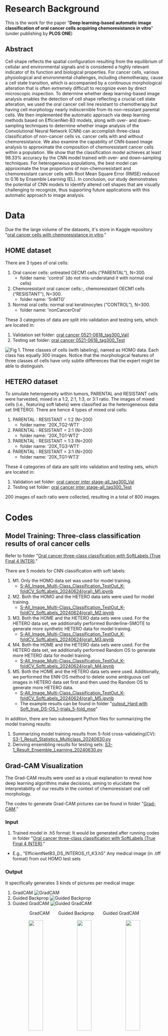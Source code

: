 # Research Background

This is the work for the paper "**Deep learning-based automatic image classification of oral cancer cells acquiring chemoresistance in vitro**" (under publishing by **PLOS ONE**)

## Abstract
Cell shape reflects the spatial configuration resulting from the equilibrium of cellular and environmental signals and is considered a highly relevant indicator of its function
and biological properties. For cancer cells, various physiological and environmental challenges, including chemotherapy, cause a cell state transition, which is accompanied
by a continuous morphological alteration that is often extremely difficult to recognize even by direct microscopic inspection. To determine whether deep learning-based image
analysis enables the detection of cell shape reflecting a crucial cell state alteration, we used the oral cancer cell line resistant to chemotherapy but having cell morphology
nearly indiscernible from its non-resistant parental cells. We then implemented the automatic approach via deep learning methods based on EfficienNet-B3 models, along
with over- and down-sampling techniques to determine whether image analysis of the Convolutional Neural Network (CNN) can accomplish three-class classification of
non-cancer cells vs. cancer cells with and without chemoresistance. We also examine the capability of CNN-based image analysis to approximate the composition of
chemoresistant cancer cells within a population. We show that the classification model achieves at least 98.33% accuracy by the CNN model trained with over- and
down-sampling techniques. For heterogeneous populations, the best model can approximate the true proportions of non-chemoresistant and chemoresistant cancer cells
with Root Mean Square Error (RMSE) reduced to 0.16 by Ensemble Learning (EL). In conclusion, our study demonstrates the potential of CNN models to identify altered cell
shapes that are visually challenging to recognize, thus supporting future applications with this automatic approach to image analysis.

# Data
Due the the large volume of the datasets, it's store in Kaggle repository "[oral cancer cells with chemoresistance in vitro](https://www.kaggle.com/datasets/janehsieh/oral-cancer-cells-with-chemoresistance-in-vitro)."

## HOME dataset
There are 3 types of oral cells:
1. Oral cancer cells: untreated OECM1 cells (“PARENTAL”), N=300.
   - folder name: 'control' (do not mis-understand it with normal oral cells)
2. Chemoresistant oral cancer cells::, chemoresistant OECM1 cells (“RESISTANT”), N=300.
   - folder name: '5nMTG'
3. Normal oral cells: normal oral keratinocytes (“CONTROL”), N=300.
   - folder name: 'nonCancerOral'

These 3 categories of data are split into validation and testing sets, which are located in:
1. Validation set folder: [oral cancer 0521-0618_tag300_Val(](https://www.kaggle.com/datasets/janehsieh/oral-cancer-cells-with-chemoresistance-in-vitro)
2. Testing set folder: [oral cancer 0521-0618_tag300_Test](https://www.kaggle.com/datasets/janehsieh/oral-cancer-cells-with-chemoresistance-in-vitro)

![Fig 1. Three classes of cells (with labeling), named as HOMO data. Each
class has equally 300 images. Notice that the morphological features of three classes of
cells have only subtle differences that the expert might be able to distinguish.](https://github.com/DreamBird-Jane/CNN_Oral_Cancer_Cells_Classification/blob/main/attachments/Fig1.png)
   
## HETERO dataset
To simulate heterogeneity within tumors, PARENTAL and RESISTANT cells were harvested, mixed in a 1:2, 2:1, 1:3, or 3:1 ratio. The images of mixed cells (i.e., featuring soft labels) were classified as the heterogeneous data set (HETERO).
There are hence 4 types of mixed oral cells:
1. PARENTAL : RESISTANT = 1:2 (N=200)
   - folder name: '20X_TG2-WT1'  
2. PARENTAL : RESISTANT = 2:1 (N=200)  
   - folder name: '20X_TG1-WT2'  
3. PARENTAL : RESISTANT = 1:3 (N=200)  
   - folder name: '20X_TG3-WT1'  
5. PARENTAL : RESISTANT = 3:1 (N=200)  
   - folder name: '20X_TG1-WT3'  
  
These 4 categories of data are split into validation and testing sets, which are located in:
1. Validation set folder: [oral cancer inter stage-all_tag300_Val](https://www.kaggle.com/datasets/janehsieh/oral-cancer-cells-with-chemoresistance-in-vitro)
2. Testing set folder: [oral cancer inter stage-all_tag300_Test](https://www.kaggle.com/datasets/janehsieh/oral-cancer-cells-with-chemoresistance-in-vitro)


200 images of each ratio were collected, resulting in a total of 800 images. 

# Codes
## Model Training: Three-class classification results of oral cancer cells
Refer to folder "[Oral cancer three-class classification with SoftLabels (True Final 4 INTER)](https://github.com/DreamBird-Jane/CNN_Oral_Cancer_Cells_Classification/tree/main/Oral%20cancer%20three-class%20classification%20with%20SoftLabels%20(True%20Final%204%20INTER))."

There are 5 models for CNN classification with soft labels:
1. M1. Only the HOMO data set was used for model training.
   - [S-All_Image_Multi-Class_Classification_TestOut_K-foldCV_SoftLabels_20240624(oral)_M1.ipynb](https://github.com/DreamBird-Jane/CNN_Oral_Cancer_Cells_Classification/blob/main/Oral%20cancer%20three-class%20classification%20with%20SoftLabels%20(True%20Final%204%20INTER)/S-All_Image_Multi-Class_Classification_TestOut_K-foldCV_SoftLabels_20240624(oral)_M1.ipynb)
2. M2. Both the HOMO and the HETERO data sets were used for model training.
   - [S-All_Image_Multi-Class_Classification_TestOut_K-foldCV_SoftLabels_20240624(oral)_M2.ipynb](https://github.com/DreamBird-Jane/CNN_Oral_Cancer_Cells_Classification/blob/main/Oral%20cancer%20three-class%20classification%20with%20SoftLabels%20(True%20Final%204%20INTER)/S-All_Image_Multi-Class_Classification_TestOut_K-foldCV_SoftLabels_20240624(oral)_M2.ipynb)
3. M3. Both the HOME and the HETERO data sets were used. For the HETERO data set, we additionally performed Borderline-SMOTE to generate more synthetic HETERO data for model training.
   - [S-All_Image_Multi-Class_Classification_TestOut_K-foldCV_SoftLabels_20240624(oral)_M3.ipynb](https://github.com/DreamBird-Jane/CNN_Oral_Cancer_Cells_Classification/blob/main/Oral%20cancer%20three-class%20classification%20with%20SoftLabels%20(True%20Final%204%20INTER)/S-All_Image_Multi-Class_Classification_TestOut_K-foldCV_SoftLabels_20240624(oral)_M3.ipynb)
4. M4. Both the HOME and the HETERO data sets were used. For the HETERO data set, we additionally performed Random OS to generate more HETERO data for model training.
   - [S-All_Image_Multi-Class_Classification_TestOut_K-foldCV_SoftLabels_20240624(oral)_M4.ipynb](https://github.com/DreamBird-Jane/CNN_Oral_Cancer_Cells_Classification/blob/main/Oral%20cancer%20three-class%20classification%20with%20SoftLabels%20(True%20Final%204%20INTER)/S-All_Image_Multi-Class_Classification_TestOut_K-foldCV_SoftLabels_20240624(oral)_M4.ipynb)
5. M5. Both the HOME and the HETERO data sets were used. Additionally, we performed the ENN-DS method to delete some ambiguous cell images in HETERO data set first and then used the Random OS to generate more HETERO data.
   - [S-All_Image_Multi-Class_Classification_TestOut_K-foldCV_SoftLabels_20240624(oral)_M5.ipynb](https://github.com/DreamBird-Jane/CNN_Oral_Cancer_Cells_Classification/blob/main/Oral%20cancer%20three-class%20classification%20with%20SoftLabels%20(True%20Final%204%20INTER)/S-All_Image_Multi-Class_Classification_TestOut_K-foldCV_SoftLabels_20240624(oral)_M5.ipynb)
   - The example results can be found in folder "[output_Hard with Soft_true_DS-OS_1-trials_5-fold_mse](https://github.com/DreamBird-Jane/CNN_Oral_Cancer_Cells_Classification/tree/main/Oral%20cancer%20three-class%20classification%20with%20SoftLabels%20(True%20Final%204%20INTER))"

In addition, there are two subsequent Python files for summarizing the model training results:
1. Summarizing model training results from 5-fold cross-validating(CV): [S3-1_Result_Statistics_Multiclass_20240630.py](https://github.com/DreamBird-Jane/CNN_Oral_Cancer_Cells_Classification/blob/main/Oral%20cancer%20three-class%20classification%20with%20SoftLabels%20(True%20Final%204%20INTER)/S3-1_Result_Statistics_Multiclass_20240630.py)
2. Deriving ensembling results for testing sets: [S3-1_Result_Ensemble_Learning_20240630.py](https://github.com/DreamBird-Jane/CNN_Oral_Cancer_Cells_Classification/blob/main/Oral%20cancer%20three-class%20classification%20with%20SoftLabels%20(True%20Final%204%20INTER)/S3-1_Result_Ensemble_Learning_20240630.py)


## Grad-CAM Visualization
The Grad-CAM results were used as a visual explanation to reveal how deep learning algorithms make decisions, aiming to elucidate the interpretability of our results in the context of chemoresistant oral cell morphology.

The codes to generate Grad-CAM pictures can be found in folder "[Grad-CAM](https://github.com/DreamBird-Jane/CNN_Oral_Cancer_Cells_Classification/tree/main/Grad-CAM)."

### Input
1. Trained model in .h5 format: It would be generated after running codes in folder "[Oral cancer three-class classification with SoftLabels (True Final 4 INTER)](https://github.com/DreamBird-Jane/CNN_Oral_Cancer_Cells_Classification/tree/main/Oral%20cancer%20three-class%20classification%20with%20SoftLabels%20(True%20Final%204%20INTER))." 
  - E.g., "EfficientNetB3_DS_INTEROS_t1_K3.h5"
Any medical image (in .tiff format) from out HOMO test sets

### Output
It specifically generates 3 kinds of pictures per medical image:
1. GradCAM
![GradCAM](https://github.com/DreamBird-Jane/CNN_Oral_Cancer_Cells_Classification/blob/main/attachments/control_Oral17-%20GradCAM-%20correct%20prediction.png)
1. Guided Backprop
![Guided Backprop](https://github.com/DreamBird-Jane/CNN_Oral_Cancer_Cells_Classification/blob/main/attachments/control_Oral17-%20Guided%20Backprop.png)
1. Guided GradCAM
![Guided GradCAM](https://github.com/DreamBird-Jane/CNN_Oral_Cancer_Cells_Classification/blob/main/attachments/control_Oral17-%20Guided%20GradCAM-%20correct%20prediction.png)

<p align="center">
  <span>GradCAM</span> &nbsp;&nbsp;&nbsp;&nbsp;&nbsp;
  <span>Guided Backprop</span> &nbsp;&nbsp;&nbsp;&nbsp;&nbsp;
  <span>Guided GradCAM</span>
</p>
<p align="center">
  <img src="https://github.com/DreamBird-Jane/CNN_Oral_Cancer_Cells_Classification/blob/main/attachments/control_Oral17-%20GradCAM-%20correct%20prediction.png" width="30%" />
  <img src="https://github.com/DreamBird-Jane/CNN_Oral_Cancer_Cells_Classification/blob/main/attachments/control_Oral17-%20Guided%20Backprop.png" width="30%" />
  <img src="https://github.com/DreamBird-Jane/CNN_Oral_Cancer_Cells_Classification/blob/main/attachments/control_Oral17-%20Guided%20GradCAM-%20correct%20prediction.png" width="30%" />
</p>
